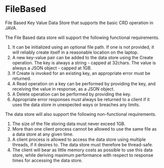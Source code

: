 # FileBased
File Based Key Value Data Store that supports the basic CRD operation in JAVA.

The File Based data store will support the following functional requirements.

1.	It can be initialized using an optional file path. If one is not provided, it will reliably create itself in a reasonable location on the laptop.
2.	A new key-value pair can be added to the data store using the Create operation. The key is always a string - capped at 32chars. The value is         always a JSON object - capped at 1GB.
3.	If Create is invoked for an existing key, an appropriate error must be returned.
4.	A Read operation on a key can be performed by providing the key, and receiving the value in response, as a JSON object.
5.	A Delete operation can be performed by providing the key.
6.	Appropriate error responses must always be returned to a client if it uses the data store in unexpected ways or breaches any limits.


The data store will also support the following non-functional requirements.

1.	The size of the file storing data must never exceed 1GB.
2.	More than one client process cannot be allowed to use the same file as a data store at any given time.
3.	A client process is allowed to access the data store using multiple threads, if it desires to. The data store must therefore be thread-safe.
4.	The client will bear as little memory costs as possible to use this data store, while deriving maximum performance with respect to response times     for accessing the data store.



